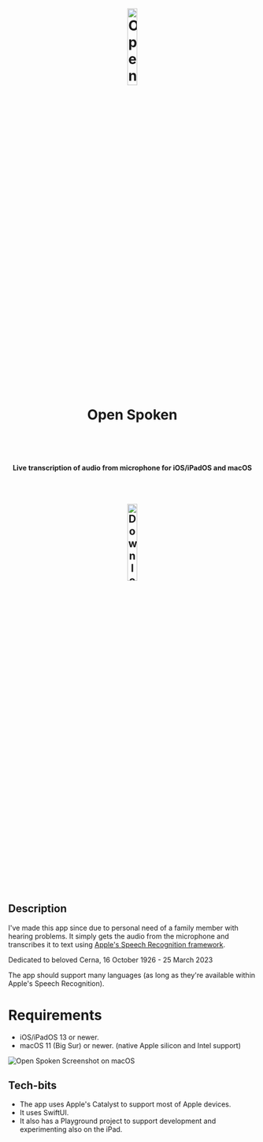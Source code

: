 <h1 align="center">
    <img src="https://raw.githubusercontent.com/talaviram/OpenSpoken/main/Media/OpenSpoken_Icon_1024x1024.png" alt="OpenSpoken Logo" width="20%"/>
    <br>
    <p>Open Spoken</p>
    <br>
</h1>

<h4 align="center">Live transcription of audio from microphone for iOS/iPadOS and macOS</h4>
<br>

<h2 align="center">
<a href="https://apple.co/3HcJ4Cg"><img src="https://raw.githubusercontent.com/talaviram/OpenSpoken/main/Media/Download_on_the_App_Store_Badge_US-UK_RGB_blk_092917.svg" alt="Download on the App Store" width="20%"></img></a>
</h2>

## Description

I've made this app since due to personal need of a family member with hearing problems.
It simply gets the audio from the microphone and transcribes it to text using [Apple's Speech Recognition framework](https://developer.apple.com/documentation/speech/sfspeechrecognizer).

Dedicated to beloved Cerna,
16 October 1926 - 25 March 2023

The app should support many languages (as long as they're available within Apple's Speech Recognition).

# Requirements

- iOS/iPadOS 13 or newer.
- macOS 11 (Big Sur) or newer. (native Apple silicon and Intel support)

<img src="https://raw.githubusercontent.com/talaviram/OpenSpoken/main/Media/screenshot_macOS.jpg" alt="Open Spoken Screenshot on macOS" />

## Tech-bits

- The app uses Apple's Catalyst to support most of Apple devices.
- It uses SwiftUI.
- It also has a Playground project to support development and experimenting also on the iPad.
